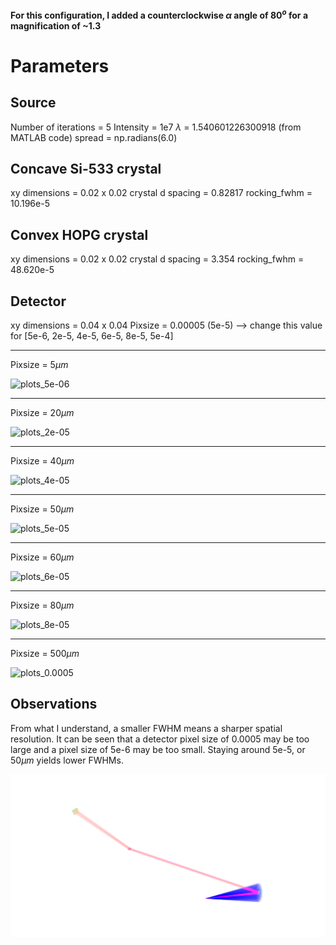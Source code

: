 **For this configuration, I added a counterclockwise $\alpha$ angle of $80^o$ for a magnification of ~1.3**

# Parameters
## Source
Number of iterations = 5
Intensity = 1e7
$\lambda$ = 1.540601226300918 (from MATLAB code)
spread =  np.radians(6.0)

## Concave Si-533 crystal
xy dimensions = 0.02 x 0.02
crystal d spacing = 0.82817
rocking_fwhm = 10.196e-5

## Convex HOPG crystal
xy dimensions = 0.02 x 0.02
crystal d spacing = 3.354
rocking_fwhm = 48.620e-5

## Detector
xy dimensions = 0.04 x 0.04
Pixsize = 0.00005 (5e-5) --> change this value for [5e-6, 2e-5, 4e-5, 6e-5, 8e-5, 5e-4]

---
Pixsize = $5 \mu m$

![plots_5e-06](plots_5e-06.png)

---
Pixsize = $20 \mu m$

![plots_2e-05](plots_2e-05.png)

---
Pixsize = $40 \mu m$

![plots_4e-05](plots_4e-05.png)

---
Pixsize = $50 \mu m$

![plots_5e-05](plots_5e-05.png)

---
Pixsize = $60 \mu m$

![plots_6e-05](plots_6e-05.png)

---
Pixsize = $80 \mu m$

![plots_8e-05](plots_8e-05.png)

---
Pixsize = $500 \mu m$

![plots_0.0005](plots_0.0005.png)


## Observations
From what I understand, a smaller FWHM means a sharper spatial resolution. It can be seen that a detector pixel size of 0.0005 may be too large and a pixel size of 5e-6 may be too small. Staying around 5e-5, or $50 \mu m$ yields lower FWHMs. 

![plots_5e-05_3D](plots_5e-05_3D.png)